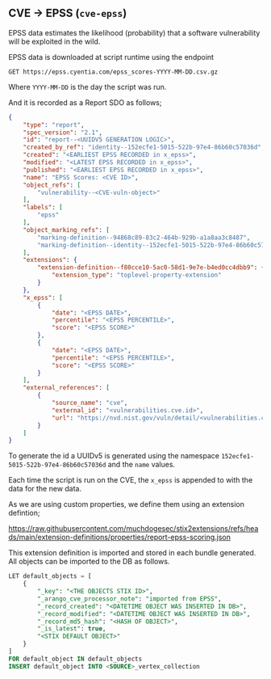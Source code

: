 ## CVE -> EPSS (`cve-epss`)

EPSS data estimates the likelihood (probability) that a software vulnerability will be exploited in the wild.

EPSS data is downloaded at script runtime using the endpoint

```shell
GET https://epss.cyentia.com/epss_scores-YYYY-MM-DD.csv.gz
```

Where `YYYY-MM-DD` is the day the script was run.

And it is recorded as a Report SDO as follows;

```json
{
    "type": "report",
    "spec_version": "2.1",
    "id": "report--<UUIDV5 GENERATION LOGIC>",
    "created_by_ref": "identity--152ecfe1-5015-522b-97e4-86b60c57036d",
    "created": "<EARLIEST EPSS RECORDED in x_epss>",
    "modified": "<LATEST EPSS RECORDED in x_epss>",
    "published": "<EARLIEST EPSS RECORDED in x_epss>",
    "name": "EPSS Scores: <CVE ID>",
    "object_refs": [
        "vulnerability--<CVE-vuln-object>"
    ],
    "labels": [
        "epss"
    ],
    "object_marking_refs": [
        "marking-definition--94868c89-83c2-464b-929b-a1a8aa3c8487",
        "marking-definition--identity--152ecfe1-5015-522b-97e4-86b60c57036d"
    ],
    "extensions": {
        "extension-definition--f80cce10-5ac0-58d1-9e7e-b4ed0cc4dbb9": {
            "extension_type": "toplevel-property-extension"
        }
    },
    "x_epss": [
        {
            "date": "<EPSS DATE>",
            "percentile": "<EPSS PERCENTILE>",
            "score": "<EPSS SCORE>"
        },
        {
            "date": "<EPSS DATE>",
            "percentile": "<EPSS PERCENTILE>",
            "score": "<EPSS SCORE>"
        }
    ],
    "external_references": [
        {
            "source_name": "cve",
            "external_id": "<vulnerabilities.cve.id>",
            "url": "https://nvd.nist.gov/vuln/detail/<vulnerabilities.cve.id>"
        }
    ]
}
```

To generate the id a UUIDv5 is generated using the namespace `152ecfe1-5015-522b-97e4-86b60c57036d` and the `name` values.

Each time the script is run on the CVE, the `x_epss` is appended to with the data for the new data.

As we are using custom properties, we define them using an extension defintion;

https://raw.githubusercontent.com/muchdogesec/stix2extensions/refs/heads/main/extension-definitions/properties/report-epss-scoring.json

This extension definition is imported and stored in each bundle generated. All objects can be imported to the DB as follows.

```sql
LET default_objects = [
    {
        "_key": "<THE OBJECTS STIX ID>",
        "_arango_cve_processor_note": "imported from EPSS",
        "_record_created": "<DATETIME OBJECT WAS INSERTED IN DB>",
        "_record_modified": "<DATETIME OBJECT WAS INSERTED IN DB>",
        "_record_md5_hash": "<HASH OF OBJECT>",
        "_is_latest": true,
        "<STIX DEFAULT OBJECT>"
    }
]
FOR default_object IN default_objects
INSERT default_object INTO <SOURCE>_vertex_collection
```

